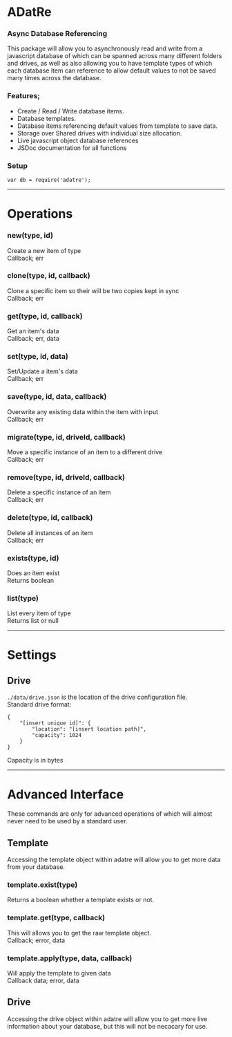 # ADatRe

### Async Database Referencing
This package will allow you to asynchronously read and write from a javascript
database of which can be spanned across many different folders and drives,
as well as also allowing you to have template types of which each database item
can reference to allow default values to not be saved many times across the
database.

### Features;
* Create / Read / Write database items.
* Database templates.
* Database items referencing default values from template to save data.
* Storage over Shared drives with individual size allocation.
* Live javascript object database references
* JSDoc documentation for all functions

### Setup
```
var db = require('adatre');
```



___
# Operations

### new(type, id)
Create a new item of type  
Callback; err

### clone(type, id, callback)
Clone a specific item so their will be two copies kept in sync  
Callback; err

### get(type, id, callback)
Get an item's data  
Callback; err, data

### set(type, id, data)
Set/Update a item's data  
Callback; err

### save(type, id, data, callback)
Overwrite any existing data within the item with input  
Callback; err

### migrate(type, id, driveId, callback)
Move a specific instance of an item to a different drive  
Callback; err

### remove(type, id, driveId, callback)
Delete a specific instance of an item  
Callback; err

### delete(type, id, callback)
Delete all instances of an item  
Callback; err

### exists(type, id)
Does an item exist  
Returns boolean

### list(type)
List every item of type  
Returns list or null


___
# Settings

## Drive
```./data/drive.json``` is the location of the drive configuration file.  
Standard drive format:
```
{
	"[insert unique id]": {
		"location": "[insert location path]",
		"capacity": 1024
	}
}
```
Capacity is in bytes  




___
# Advanced Interface
These commands are only for advanced operations of which will almost never need to be used by a standard user.


## Template
Accessing the template object within adatre will allow you to get more data from your database.

### template.exist(type)
Returns a boolean whether a template exists or not.

### template.get(type, callback)
This will allows you to get the raw template object.  
Callback; error, data

### template.apply(type, data, callback)
Will apply the template to given data  
Callback data; error, data


## Drive
Accessing the drive object within adatre will allow you to get more live information about your database, but this will not be necacary for use.
